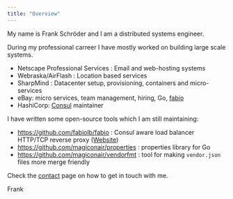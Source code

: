 ```yaml
---
title: "Overview"
---
```


My name is Frank Schröder and I am a distributed systems engineer. 

During my professional carreer I have mostly worked on building large scale 
systems.

 * Netscape Professional Services : Email and web-hosting systems
 * Webraska/AirFlash : Location based services
 * SharpMind : Datacenter setup, provisioning, containers and micro-services
 * eBay: micro services, team management, hiring, Go, [fabio](https://github.com/fabiolb/fabio)
 * HashiCorp: [Consul](https://consul.io/) maintainer

I have written some open-source tools which I am still maintaining:

 * https://github.com/fabiolb/fabio : Consul aware load balancer HTTP/TCP reverse proxy ([Website](https://fabiolb.net/))
 * https://github.com/magiconair/properties : properties library for Go
 * https://github.com/magiconair/vendorfmt : tool for making `vendor.json` files more merge friendly


Check the [contact](/contact/) page on how to get in touch with me.

Frank
